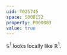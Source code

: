```yaml
---
uid: T025745
space: S000152
property: P000083
value: true
---
```


$\mathbb S^1$ looks locally like $\mathbb R^1$.
